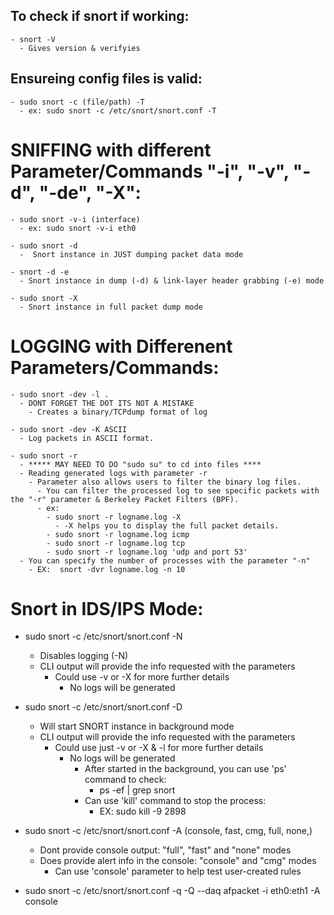 ## To check if snort if working:
    - snort -V
      - Gives version & verifyies


## Ensureing config files is valid:
    - sudo snort -c (file/path) -T 
      - ex: sudo snort -c /etc/snort/snort.conf -T 

# SNIFFING with different Parameter/Commands "-i", "-v", "-d", "-de", "-X":
    - sudo snort -v-i (interface)
      - ex: sudo snort -v-i eth0

    - sudo snort -d
      -  Snort instance in JUST dumping packet data mode

    - snort -d -e
      - Snort instance in dump (-d) & link-layer header grabbing (-e) mode

    - sudo snort -X
      - Snort instance in full packet dump mode

# LOGGING with Differenent Parameters/Commands:

    - sudo snort -dev -l .
      - DONT FORGET THE DOT ITS NOT A MISTAKE
        - Creates a binary/TCPdump format of log

    - sudo snort -dev -K ASCII
      - Log packets in ASCII format.

    - sudo snort -r  
      - ***** MAY NEED TO DO "sudo su" to cd into files ****
      - Reading generated logs with parameter -r
        - Parameter also allows users to filter the binary log files.
          - You can filter the processed log to see specific packets with the "-r" parameter & Berkeley Packet Filters (BPF).
          - ex: 
            - sudo snort -r logname.log -X
              - -X helps you to display the full packet details.
            - sudo snort -r logname.log icmp
            - sudo snort -r logname.log tcp
            - sudo snort -r logname.log 'udp and port 53'
      - You can specify the number of processes with the parameter "-n"
        - EX:  snort -dvr logname.log -n 10

# Snort in IDS/IPS Mode:

  - sudo snort -c /etc/snort/snort.conf -N
    - Disables logging (-N)
    - CLI output will provide the info requested with the parameters
      - Could use -v or -X for more further details
        - No logs will be generated


  - sudo snort -c /etc/snort/snort.conf -D
    - Will start SNORT instance in background mode
    - CLI output will provide the info requested with the parameters
      - Could use just -v or -X & -l for more further details
        - No logs will be generated
          - After started in the background, you can use 'ps' command to check: 
            - ps -ef | grep snort
          - Can use 'kill' command to stop the process:
            - EX: sudo kill -9 2898

  - sudo snort -c /etc/snort/snort.conf -A (console, fast, cmg, full, none,)
    - Dont provide console output: "full", "fast" and "none" modes
    - Does provide alert info in the console: "console" and "cmg" modes
      - Can use 'console' parameter to help test user-created rules

  - sudo snort -c /etc/snort/snort.conf -q -Q --daq afpacket -i eth0:eth1 -A console
